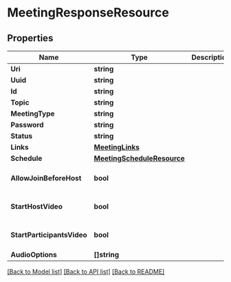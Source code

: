 # MeetingResponseResource

## Properties
Name | Type | Description | Notes
------------ | ------------- | ------------- | -------------
**Uri** | **string** |  | [optional] 
**Uuid** | **string** |  | [optional] 
**Id** | **string** |  | [optional] 
**Topic** | **string** |  | [optional] 
**MeetingType** | **string** |  | [optional] 
**Password** | **string** |  | [optional] 
**Status** | **string** |  | [optional] 
**Links** | [**MeetingLinks**](MeetingLinks.md) |  | [optional] 
**Schedule** | [**MeetingScheduleResource**](MeetingScheduleResource.md) |  | [optional] 
**AllowJoinBeforeHost** | **bool** |  | [optional] [default to false]
**StartHostVideo** | **bool** |  | [optional] [default to false]
**StartParticipantsVideo** | **bool** |  | [optional] [default to false]
**AudioOptions** | **[]string** |  | [optional] 

[[Back to Model list]](../README.md#documentation-for-models) [[Back to API list]](../README.md#documentation-for-api-endpoints) [[Back to README]](../README.md)



